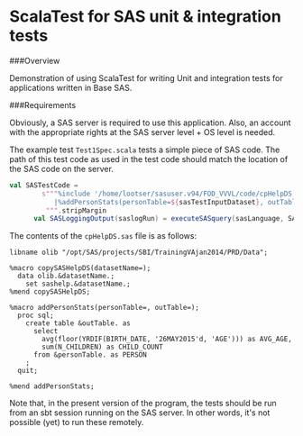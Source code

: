 ScalaTest for SAS unit & integration tests
==========================================

###Overview

Demonstration of using ScalaTest for writing Unit and integration tests for  applications written in Base SAS.

###Requirements

Obviously, a SAS server is required to use this application. Also, an account with the appropriate rights at the SAS server level + OS level is needed.

The example test ```Test1Spec.scala``` tests a simple piece of SAS code. The path of this test code as used in the test code should match the location of the SAS code on the server.

```scala
val SASTestCode =
        s"""%include '/home/lootser/sasuser.v94/FOD_VVVL/code/cpHelpDS.sas';
           |%addPersonStats(personTable=${sasTestInputDataset}, outTable=${sasTestOutputDataset})
         """.stripMargin
      val SASLoggingOutput(saslogRun) = executeSASquery(sasLanguage, SASTestCode)
```

The contents of the ```cpHelpDS.sas``` file is as follows:

```
libname olib "/opt/SAS/projects/SBI/TrainingVAjan2014/PRD/Data";

%macro copySASHelpDS(datasetName=);
  data olib.&datasetName.;
    set sashelp.&datasetName.;
%mend copySASHelpDS;

%macro addPersonStats(personTable=, outTable=);
  proc sql;
    create table &outTable. as
      select
        avg(floor(YRDIF(BIRTH_DATE, '26MAY2015'd, 'AGE'))) as AVG_AGE,
        sum(N_CHILDREN) as CHILD_COUNT
      from &personTable. as PERSON
    ;
  quit;

%mend addPersonStats;
```

Note that, in the present version of the program, the tests should be run from an sbt session running on the SAS server. In other words, it's not possible (yet) to run these remotely.
